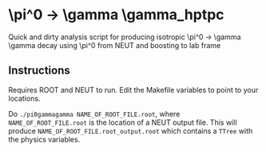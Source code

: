 # \pi^0 -> \gamma \gamma_hptpc
Quick and dirty analysis script for producing isotropic \pi^0 -> \gamma \gamma decay using \pi^0 from NEUT and boosting to lab frame

## Instructions
Requires ROOT and NEUT to run. Edit the Makefile variables to point to your locations.

Do `./pi0gammagamma NAME_OF_ROOT_FILE.root`, where `NAME_OF_ROOT_FILE.root` is the location of a NEUT output file.
This will produce `NAME_OF_ROOT_FILE.root_output.root` which contains a `TTree` with the physics variables.

